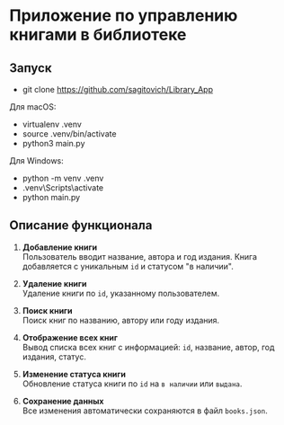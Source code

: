 # Приложение по управлению книгами в библиотеке #

## Запуск ##

- git clone https://github.com/sagitovich/Library_App

Для macOS:  
- virtualenv .venv  
- source .venv/bin/activate  
- python3 main.py  

Для Windows:  
- python -m venv .venv  
- .venv\Scripts\activate  
- python main.py  

## Описание функционала ##

1. **Добавление книги**  
   Пользователь вводит название, автора и год издания. Книга добавляется с уникальным `id` и статусом "в наличии".

2. **Удаление книги**  
   Удаление книги по `id`, указанному пользователем.

3. **Поиск книги**  
   Поиск книг по названию, автору или году издания.

4. **Отображение всех книг**  
   Вывод списка всех книг с информацией: `id`, название, автор, год издания, статус.

5. **Изменение статуса книги**  
   Обновление статуса книги по `id` на `в наличии` или `выдана`.

6. **Сохранение данных**  
   Все изменения автоматически сохраняются в файл `books.json`.
